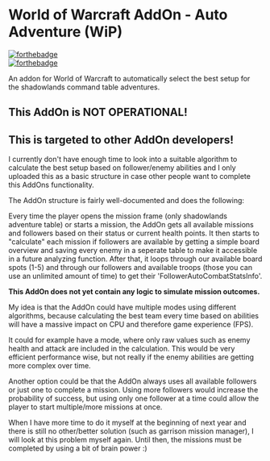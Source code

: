 # World of Warcraft AddOn - Auto Adventure (WiP)
[![forthebadge](https://forthebadge.com/images/badges/0-percent-optimized.svg)](https://forthebadge.com)  
[![forthebadge](https://forthebadge.com/images/badges/contains-tasty-spaghetti-code.svg)](https://forthebadge.com)  

An addon for World of Warcraft to automatically select the best setup for the shadowlands command table adventures.

## This AddOn is NOT OPERATIONAL!
## This is targeted to other AddOn developers!

I currently don't have enough time to look into a suitable algorithm to calculate the best setup based on follower/enemy abilities and I only uploaded this as a basic structure in case other people want to complete this AddOns functionality.  

The AddOn structure is fairly well-documented and does the following:

Every time the player opens the mission frame (only shadowlands adventure table) or starts a mission, the AddOn gets all available missions and followers based on their status or current health points. It then starts to "calculate" each mission if followers are available by getting a simple board overview and saving every enemy in a seperate table to make it accessible in a future analyzing function. After that, it loops through our available board spots (1-5) and through our followers and available troops (those you can use an unlimited amount of time) to get their 'FollowerAutoCombatStatsInfo'.

**This AddOn does not yet contain any logic to simulate mission outcomes.**

My idea is that the AddOn could have multiple modes using different algorithms, because calculating the best team every time based on abilities will have a massive impact on CPU and therefore game experience (FPS).  

It could for example have a mode, where only raw values such as enemy health and attack are included in the calculation. This would be very efficient performance wise, but not really if the enemy abilities are getting more complex over time.

Another option could be that the AddOn always uses all available followers or just one to complete a mission. Using more followers would increase the probability of success, but using only one follower at a time could allow the player to start multiple/more missions at once.

When I have more time to do it myself at the beginning of next year and there is still no other/better solution (such as garrison mission manager), I will look at this problem myself again. Until then, the missions must be completed by using a bit of brain power :)